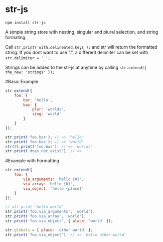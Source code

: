 str-js
=========

`npm install str-js`

A simple string store with nesting, singular and plural selection, and string formating.

Call `str.print('with.delineated.keys');` and str will return the formatted string. If you
dont want to use ".", a different delimiter can be set with `str.delimiter = '_';`.

Strings can be added to the str-js at anytime by calling `str.extend({ the_new: 'strings' });`

#Basic Example

```js
str.extend({
    foo: {
        bar: 'hello',
        baz: {
            plur: 'worlds',
            sing: 'world'
        }
    }
});

str.print('foo.bar'); // => 'hello'
str.print('foo.baz'); // => 'world'
str(3).print('foo.baz'); // => 'worlds'
str.print('does_not_exist'); // => ''
```

#Example with Formatting

```js
str.extend({
    foo: {
        via_arguments: 'hello {0}',
        via_array: 'hello {0}',
        via_object: 'hello {place}'
    }
});

// all print 'hello world'
str.print('foo.via_arguments', 'world');
str.print('foo.via_array', 'world');
str.print('foo.via_object', { place: 'world' });

str.globals = { place: 'other world' };
str.print('foo.via_object'); // => 'hello other world'
```